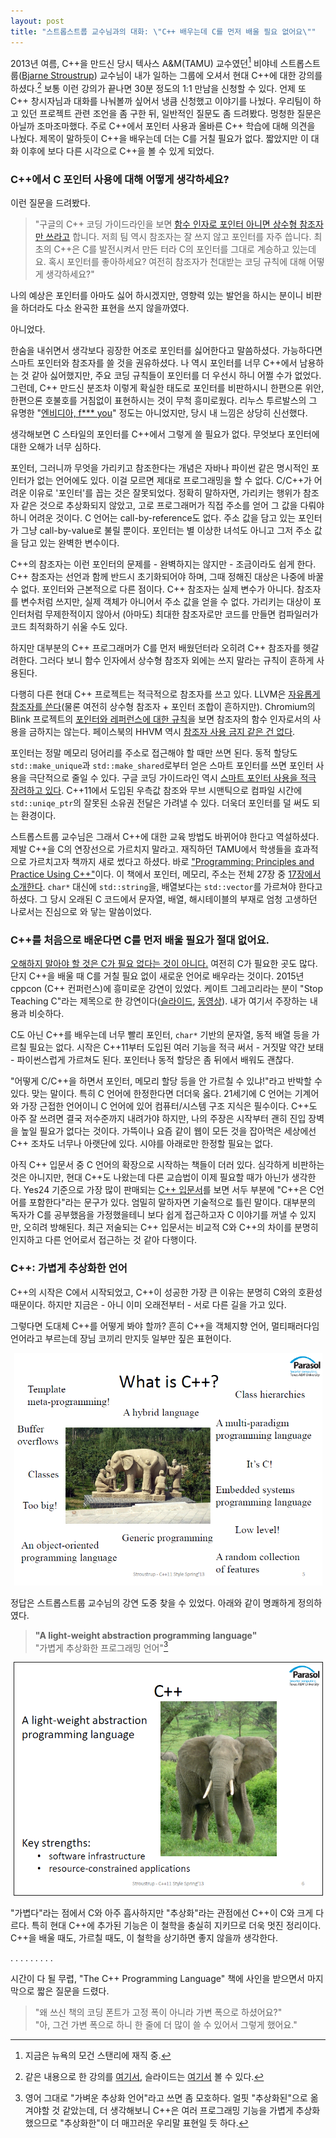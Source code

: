 ```yaml
---
layout: post
title: "스트롭스트룹 교수님과의 대화: \"C++ 배우는데 C를 먼저 배울 필요 없어요\""
---
```


2013년 여름, C++을 만드신 당시 텍사스 A&M(TAMU) 교수였던[^bs] 비야네 스트롭스트룹([Bjarne Stroustrup](https://en.wikipedia.org/wiki/Bjarne_Stroustrup)) 교수님이 내가 일하는 그룹에 오셔서 현대 C++에 대한 강의를 하셨다.[^talk]
보통 이런 강의가 끝나면 30분 정도의 1:1 만남을 신청할 수 있다. 언제 또 C++ 창시자님과 대화를 나눠볼까 싶어서 냉큼 신청했고 이야기를 나눴다. 우리팀이 하고 있던 프로젝트 관련 조언을 좀 구한 뒤, 일반적인 질문도 좀 드려봤다. 멍청한 질문은 아닐까 조마조마했다.
주로 C++에서 포인터 사용과 올바른 C++ 학습에 대해 의견을 나눴다. 제목이 말하듯이 C++을 배우는데 더는 C를 거칠 필요가 없다. 짧았지만 이 대화 이후에 보다 다른 시각으로 C++을 볼 수 있게 되었다.

### C++에서 C 포인터 사용에 대해 어떻게 생각하세요?

이런 질문을 드려봤다.

> "구글의 C++ 코딩 가이드라인을 보면 [함수 인자로 포인터 아니면 상수형 참조자만 쓰라고](https://google.github.io/styleguide/cppguide.html#Reference_Arguments) 합니다. 저희 팀 역시 참조자는 잘 쓰지 않고 포인터를 자주 씁니다. 최초의 C++은 C를 발전시켜서 만든 터라 C의 포인터를 그대로 계승하고 있는데요. 혹시 포인터를 좋아하세요? 여전히 참조자가 천대받는 코딩 규칙에 대해 어떻게 생각하세요?"

나의 예상은 포인터를 아마도 싫어 하시겠지만, 영향력 있는 발언을 하시는 분이니 비판을 하더라도 다소 완곡한 표현을 쓰지 않을까였다.

아니었다.

한숨을 내쉬면서 생각보다 굉장한 어조로 포인터를 싫어한다고 말씀하셨다. 가능하다면 스마트 포인터와 참조자를 쓸 것을 권유하셨다. 나 역시 포인터를 너무 C++에서 남용하는 것 같아 싫어했지만, 주요 코딩 규칙들이 포인터를 더 우선시 하니 어쩔 수가 없었다. 그런데, C++ 만드신 분조차 이렇게 확실한 태도로 포인터를 비판하시니 한편으론 위안, 한편으론 호불호를 거침없이 표현하시는 것이 무척 흥미로웠다.
리누스 투르발스의 그 유명한 "[엔비디아, f*** you](https://www.youtube.com/watch?v=_36yNWw_07g)" 정도는 아니었지만, 당시 내 느낌은 상당히 신선했다.

생각해보면 C 스타일의 포인터를 C++에서 그렇게 쓸 필요가 없다. 무엇보다 포인터에 대한 오해가 너무 심하다.

포인터, 그러니까 무엇을 가리키고 참조한다는 개념은 자바나 파이썬 같은 명시적인 포인터가 없는 언어에도 있다. 이걸 모르면 제대로 프로그래밍을 할 수 없다. C/C++가 어려운 이유로 '포인터'를 꼽는 것은 잘못되었다. 정확히 말하자면, 가리키는 행위가 참조자 같은 것으로 추상화되지 않았고, 고로 프로그래머가 직접 주소를 얻어 그 값을 다뤄야 하니 어려운 것이다.
C 언어는 call-by-reference도 없다. 주소 값을 담고 있는 포인터가 그냥 call-by-value로 불릴 뿐이다. 포인터는 별 이상한 녀석도 아니고 그저 주소 값을 담고 있는 완벽한 변수이다.

C++의 참조자는 이런 포인터의 문제를 - 완벽하지는 않지만 - 조금이라도 쉽게 한다. C++ 참조자는 선언과 함께 반드시 초기화되어야 하며, 그때 정해진 대상은 나중에 바꿀 수 없다. 포인터와 근본적으로 다른 점이다.
C++ 참조자는 실제 변수가 아니다. 참조자를 변수처럼 쓰지만, 실제 객체가 아니어서 주소 값을 얻을 수 없다. 가리키는 대상이 포인터처럼 무제한적이지 않아서 (아마도) 최대한 참조자로만 코드를 만들면 컴파일러가 코드 최적화하기 쉬울 수도 있다. 

하지만 대부분의 C++ 프로그래머가 C를 먼저 배웠던터라 오히려 C++ 참조자를 헷갈려한다. 그러다 보니 함수 인자에서 상수형 참조자 외에는 쓰지 말라는 규칙이 흔하게 사용된다.

다행히 다른 현대 C++ 프로젝트는 적극적으로 참조자를 쓰고 있다. LLVM은 [자유롭게 참조자를 쓴다](https://github.com/llvm-mirror/llvm/blob/master/include/llvm/Pass.h#L135)(물론 여전히 상수형 참조자 + 포인터 조합이 흔하지만).
Chromium의 Blink 프로젝트의 [포인터와 레퍼런스에 대한 규칙](https://www.chromium.org/blink/coding-style#TOC-Pointers-and-References)을 보면 참조자의 함수 인자로서의 사용을 금하지는 않는다. 페이스북의 HHVM 역시 [참조자 사용 금지 같은 건 없다](https://github.com/facebook/hhvm/blob/master/hphp/doc/coding-conventions.md).

포인터는 정말 메모리 덩어리를 주소로 접근해야 할 때만 쓰면 된다. 동적 할당도 `std::make_unique`과 `std::make_shared`로부터 얻은 스마트 포인터를 쓰면 포인터 사용을 극단적으로 줄일 수 있다. 구글 코딩 가이드라인 역시 [스마트 포인터 사용을 적극 장려하고 있다](https://google.github.io/styleguide/cppguide.html#Ownership_and_Smart_Pointers). C++11에서 도입된 우측값 참조와 무브 시맨틱으로 컴파일 시간에 `std::uniqe_ptr`의 잘못된 소유권 전달은 가려낼 수 있다. 더욱더 포인터를 덜 써도 되는 환경이다.

스트롭스트룹 교수님은 그래서 C++에 대한 교육 방법도 바뀌어야 한다고 역설하셨다. 제발 C++을 C의 연장선으로 가르치지 말라고. 재직하던 TAMU에서 학생들을 효과적으로 가르치고자 책까지 새로 썼다고 하셨다. 바로 ["Programming: Principles and Practice Using C++"](http://www.stroustrup.com/programming.html)이다. 이 책에서 포인터, 메모리, 주소는 전체 27장 중 [17장에서 소개한다](http://www.stroustrup.com/PPP2_TOC.pdf).
`char*` 대신에 `std::string`을, 배열보다는 `std::vector`를 가르쳐야 한다고 하셨다. 그 당시 오래된 C 코드에서 문자열, 배열, 해시테이블의 부재로 엄청 고생하던 나로서는 진심으로 와 닿는 말씀이었다. 




### C++를 처음으로 배운다면 C를 먼저 배울 필요가 절대 없어요.


<u>오해하지 말아야 할 것은 C가 필요 없다는 것이 아니다.</u> 여전히 C가 필요한 곳도 많다. 단지 C++을 배울 때 C를 거칠 필요 없이 새로운 언어로 배우라는 것이다.
2015년 cppcon (C++ 컨퍼런스)에 흥미로운 강연이 있었다. 케이트 그레고리라는 분이 "Stop Teaching C"라는 제목으로 한 강연이다([슬라이드](https://github.com/CppCon/CppCon2015/blob/master/Presentations/Stop%20Teaching%20C/Stop%20Teaching%20C%20-%20Kate%20Gregory%20-%20CppCon%202015.pptx), [동영상](https://www.youtube.com/watch?v=YnWhqhNdYyk)). 내가 여기서 주장하는 내용과 비슷하다.

C도 아닌 C++를 배우는데 너무 빨리 포인터, `char*` 기반의 문자열, 동적 배열 등을 가르칠 필요는 없다. 시작은 C++11부터 도입된 여러 기능을 적극 써서 - 거짓말 약간 보태 - 파이썬스럽게 가르쳐도 된다. 포인터나 동적 할당은 좀 뒤에서 배워도 괜찮다.

"어떻게 C/C++을 하면서 포인터, 메모리 할당 등을 안 가르칠 수 있냐!"라고 반박할 수 있다. 맞는 말이다. 특히 C 언어에 한정한다면 더더욱 옳다. 21세기에 C 언어는 기계어와 가장 근접한 언어이니 C 언어에 있어 컴퓨터/시스템 구조 지식은 필수이다. C++도 아주 잘 쓰려면 결국 저수준까지 내려가야 하지만, 나의 주장은 시작부터 괜히 진입 장벽을 높일 필요가 없다는 것이다. 가뜩이나 요즘 같이 웹이 모든 것을 잡아먹은 세상에선 C++ 조차도 너무나 아랫단에 있다. 시야를 아래로만 한정할 필요는 없다.  

아직 C++ 입문서 중 C 언어의 확장으로 시작하는 책들이 더러 있다. 심각하게 비판하는 것은 아니지만, 현대 C++도 나왔는데 다른 교습법이 이제 필요할 때가 아닌가 생각한다. Yes24 기준으로 가장 많이 판매되는 [C++ 입문서](http://www.yes24.com/24/viewer/preview/3816661)를 보면 서두 부분에 "C++은 C언어를 포함한다"라는 문구가 있다. 엄밀히 말하자면 기술적으로 틀린 말이다.
대부분의 독자가 C를 공부했음을 가정했을테니 보다 쉽게 접근하고자 C 이야기를 꺼낼 수 있지만, 오히려 방해된다.
최근 저술되는 C++ 입문서는 비교적 C와 C++의 차이를 분명히 인지하고 다른 언어로서 접근하는 것 같아 다행이다.


### C++: 가볍게 추상화한 언어

C++의 시작은 C에서 시작되었고, C++이 성공한 가장 큰 이유는 분명히 C와의 호환성 때문이다. 하지만 지금은 - 아니 이미 오래전부터 - 서로 다른 길을 가고 있다.

그렇다면 도대체 C++를 어떻게 봐야 할까? 흔히 C++을 객체지향 언어, 멀티패러다임 언어라고 부르는데 장님 코끼리 만지듯 일부만 짚은 표현이다.

<div class="image-wrapper" >
<center>
  <img src="/assets/2016/what-is-cpp-1.png" width="493" height="372" alt=""/>
</center>
</div>

정답은 스트롭스트룹 교수님의 강연 도중 찾을 수 있었다. 아래와 같이 명쾌하게 정의하였다.

> <b>"A light-weight abstraction programming language"</b>
> <br/>"가볍게 추상화한 프로그래밍 언어"[^translation]

<div class="image-wrapper" >
<center>
  <img border="1" src="/assets/2016/what-is-cpp-2.png" width="493" height="372" alt="" />
</center>
</div>

"가볍다"라는 점에서 C와 아주 흡사하지만 "추상화"라는 관점에선 C++이 C와 크게 다르다.
특히 현대 C++에 추가된 기능은 이 철학을 충실히 지키므로 더욱 멋진 정리이다. C++을 배울 때도, 가르칠 때도, 이 철학을 상기하면 좋지 않을까 생각한다.   


. . . . . . . . .

시간이 다 될 무렵, "The C++ Programming Language" 책에 사인을 받으면서 마지막으로 짧은 질문을 드렸다.

> "왜 쓰신 책의 코딩 폰트가 고정 폭이 아니라 가변 폭으로 하셨어요?"
<br/>"아, 그건 가변 폭으로 하니 한 줄에 더 많이 쓸 수 있어서 그렇게 했어요." 

[^talk]: 같은 내용으로 한 강의를 [여기서](https://channel9.msdn.com/Events/GoingNative/GoingNative-2012/Keynote-Bjarne-Stroustrup-Cpp11-Style), 슬라이드는 [여기서](https://parasol.tamu.edu/people/bs/622-GP/C++11-style.pdf) 볼 수 있다.

[^bs]: 지금은 뉴욕의 모건 스탠리에 재직 중.

[^translation]: 영어 그대로 "가벼운 추상화 언어"라고 쓰면 좀 모호하다. 얼핏 "추상화된"으로 옮겨야할 것 같았는데, 더 생각해보니 C++은 여러 프로그래밍 기능을 가볍게 추상화 했으므로 "추상화한"이 더 매끄러운 우리말 표현일 듯 하다.  